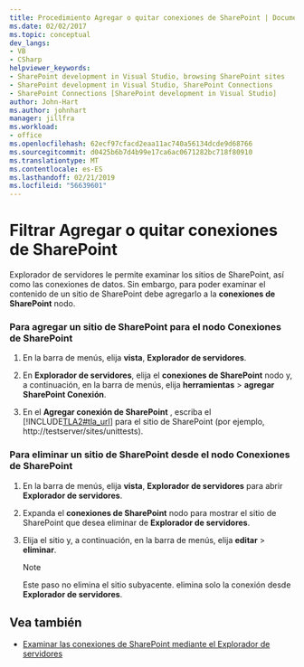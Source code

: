 ```yaml
---
title: Procedimiento Agregar o quitar conexiones de SharePoint | Documentos de Microsoft
ms.date: 02/02/2017
ms.topic: conceptual
dev_langs:
- VB
- CSharp
helpviewer_keywords:
- SharePoint development in Visual Studio, browsing SharePoint sites
- SharePoint development in Visual Studio, SharePoint Connections
- SharePoint Connections [SharePoint development in Visual Studio]
author: John-Hart
ms.author: johnhart
manager: jillfra
ms.workload:
- office
ms.openlocfilehash: 62ecf97cfacd2eaa11ac740a56134dcde9d68766
ms.sourcegitcommit: d0425b6b7d4b99e17ca6ac0671282bc718f80910
ms.translationtype: MT
ms.contentlocale: es-ES
ms.lasthandoff: 02/21/2019
ms.locfileid: "56639601"
---
```

# <a name="how-to-add-or-remove-sharepoint-connections"></a>Filtrar Agregar o quitar conexiones de SharePoint
  Explorador de servidores le permite examinar los sitios de SharePoint, así como las conexiones de datos. Sin embargo, para poder examinar el contenido de un sitio de SharePoint debe agregarlo a la **conexiones de SharePoint** nodo.

### <a name="to-add-a-sharepoint-site-to-the-sharepoint-connections-node"></a>Para agregar un sitio de SharePoint para el nodo Conexiones de SharePoint

1.  En la barra de menús, elija **vista**, **Explorador de servidores**.

2.  En **Explorador de servidores**, elija el **conexiones de SharePoint** nodo y, a continuación, en la barra de menús, elija **herramientas** > **agregar SharePoint Conexión**.

3.  En el **Agregar conexión de SharePoint** , escriba el [!INCLUDE[TLA2#tla_url](../sharepoint/includes/tla2sharptla-url-md.md)] para el sitio de SharePoint (por ejemplo, http://testserver/sites/unittests).

### <a name="to-delete-a-sharepoint-site-from-the-sharepoint-connections-node"></a>Para eliminar un sitio de SharePoint desde el nodo Conexiones de SharePoint

1.  En la barra de menús, elija **vista**, **Explorador de servidores** para abrir **Explorador de servidores**.

2.  Expanda el **conexiones de SharePoint** nodo para mostrar el sitio de SharePoint que desea eliminar de **Explorador de servidores**.

3.  Elija el sitio y, a continuación, en la barra de menús, elija **editar** > **eliminar**.

    > [!NOTE]
    >  Este paso no elimina el sitio subyacente. elimina solo la conexión desde **Explorador de servidores**.

## <a name="see-also"></a>Vea también
- [Examinar las conexiones de SharePoint mediante el Explorador de servidores](../sharepoint/browsing-sharepoint-connections-using-server-explorer.md)
